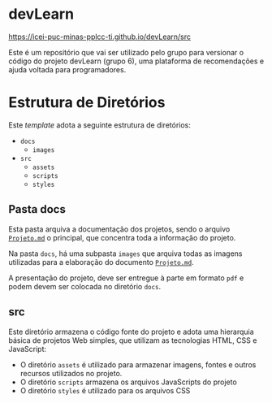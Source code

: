 # devLearn
https://icei-puc-minas-pplcc-ti.github.io/devLearn/src

Este é um repositório que vai ser utilizado pelo grupo para versionar o código do projeto devLearn (grupo 6), uma plataforma de recomendações e ajuda voltada para programadores. 

# Estrutura de Diretórios

Este _template_ adota a seguinte estrutura de diretórios:

- `docs`
  - `images`
- `src`
  - `assets`
  - `scripts`
  - `styles`

## Pasta docs

Esta pasta arquiva a documentação dos projetos, sendo o arquivo
[`Projeto.md`](docs/Projeto.md) o principal, que concentra
toda a informação do projeto.

Na pasta `docs`, há uma subpasta `images` que arquiva todas as
imagens utilizadas para a elaboração do documento [`Projeto.md`](docs/Projeto.md).

A presentação do projeto, deve ser entregue à parte em formato `pdf` e
podem devem ser colocada no diretório `docs`.

## src

Este diretório armazena o código fonte do projeto e adota uma hierarquia
básica de projetos Web simples, que utilizam as tecnologias HTML, CSS e
JavaScript:

- O diretório `assets` é utilizado para armazenar imagens, fontes e
  outros recursos utilizados no projeto. 
- O diretório `scripts` armazena os arquivos JavaScripts do projeto
- O diretório `styles` é utilizado para os arquivos CSS

<!--
# Orientações Gerais Sobre o Projeto

- Aprenda Markdown e Use-o para Documentar o Projeto  ([link
  1](https://guides.github.com/features/mastering-markdown/) | [link
2](https://help.github.com/pt/github/writing-on-github/getting-started-with-writing-and-formatting-on-github))
-->
